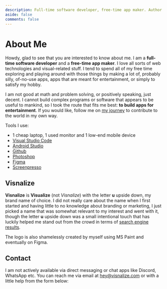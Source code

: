```yaml
---
description: Full-time software developer, free-time app maker. Author of Win7 Simu and Brick 1100. On a mission to relive the good old days.
aside: false
comments: false
---
```


# About Me

<script setup lang="ts">
import EmailSender from '@components/misc/EmailSender.vue'
</script>

Howdy, glad to see that you are interested to know about me. I am a **full-time software developer** and a **free-time app maker**. I love all sorts of web technologies and visual-related stuff. I tend to spend all of my free time exploring and playing around with those things by making a lot of, probably silly, of-no-use apps, apps that are meant for entertainment, or simply to satisfy my hobby.

I am not good at math and problem solving, or positively speaking, just decent. I cannot build complex programs or software that appears to be useful to mankind, so I took the route that fits me best: **to build apps for entertainment**. If you would like, follow me on [my journey](./blog.md) to contribute to the world in my own way.

Tools I use:

* 1 cheap laptop, 1 used monitor and 1 low-end mobile device
* [Visual Studio Code](https://code.visualstudio.com/)
* [Android Studio](https://developer.android.com/studio)
* [Github](https://github.com/)
* [Photoshop](https://www.adobe.com/sea/products/photoshop.html)
* [Figma](https://www.figma.com/)
* [Screenpresso](https://www.screenpresso.com/)

## Visnalize

**Visnalize** is **Visualize** (not *Visnalize*) with the letter **u** upside down, my brand name of choice. I did not really care about the name when I first started and having little to no knowledge about branding or marketing, I just picked a name that was somewhat relevant to my interest and went with it, though the letter **u** upside down was a small intentional touch that has luckily helped me stand out from the crowd in terms of [search engine results](https://www.google.com/search?q=visnalize).

The logo is also shamelessly created by myself using MS Paint and eventually on Figma.

## Contact

I am not actively available via direct messaging or chat apps like Discord, WhatsApp etc. You can reach me via email at [hey@visnalize.com](mailto:hey@visnalize.com) or with a little help from the form below:

<EmailSender />
